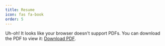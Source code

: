 ```yaml
---
title: Resume
icon: fas fa-book
order: 5
---
```



<style>
  .resume {
    height: 800px;
    width: 100%;
    overflow: auto;
  }
</style>
<object class="resume" data="/assets/resume/KyleHurd-Resume.pdf" type='application/pdf'>
  <p>
    Uh-oh! It looks like your browser doesn't support PDFs.
    You can download the PDF to view it: <a href="/assets/resume/KyleHurd-Resume.pdf">Download PDF</a>.
  </p>
</object>

